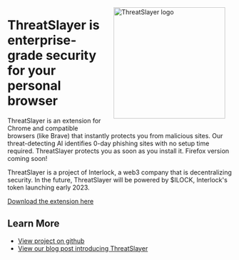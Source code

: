<img src="threatslayer/docs/icon.png" alt="ThreatSlayer logo" align="right" width="250" height="250" style="padding: 1rem"/>

# ThreatSlayer is enterprise-grade security for your personal browser

ThreatSlayer is an extension for Chrome and compatible browsers (like Brave) that instantly protects you from malicious sites. Our threat-detecting AI identifies 0-day phishing sites with no setup time required. ThreatSlayer protects you as soon as you install it. Firefox version coming soon!

ThreatSlayer is a project of Interlock, a web3 company that is decentralizing security. In the future, ThreatSlayer will be powered by $ILOCK, Interlock's token launching early 2023.

[Download the extension here](https://chrome.google.com/webstore/detail/threatslayer/mgcmocglffknmbhhfjihifeldhghihpj)

## Learn More
- [View project on github](https://github.com/interlock-network/threatslayer)
- [View our blog post introducing ThreatSlayer](https://www.interlock.network/post/web-3-meet-threatslayer)
